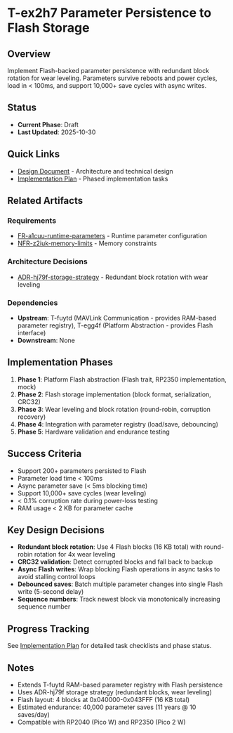 # T-ex2h7 Parameter Persistence to Flash Storage

## Overview

Implement Flash-backed parameter persistence with redundant block rotation for wear leveling. Parameters survive reboots and power cycles, load in < 100ms, and support 10,000+ save cycles with async writes.

## Status

- **Current Phase**: Draft
- **Last Updated**: 2025-10-30

## Quick Links

- [Design Document](design.md) - Architecture and technical design
- [Implementation Plan](plan.md) - Phased implementation tasks

## Related Artifacts

### Requirements

- [FR-a1cuu-runtime-parameters](../../requirements/FR-a1cuu-runtime-parameters.md) - Runtime parameter configuration
- [NFR-z2iuk-memory-limits](../../requirements/NFR-z2iuk-memory-limits.md) - Memory constraints

### Architecture Decisions

- [ADR-hj79f-storage-strategy](../../adr/ADR-hj79f-storage-strategy.md) - Redundant block rotation with wear leveling

### Dependencies

- **Upstream**: T-fuytd (MAVLink Communication - provides RAM-based parameter registry), T-egg4f (Platform Abstraction - provides Flash interface)
- **Downstream**: None

## Implementation Phases

1. **Phase 1**: Platform Flash abstraction (Flash trait, RP2350 implementation, mock)
2. **Phase 2**: Flash storage implementation (block format, serialization, CRC32)
3. **Phase 3**: Wear leveling and block rotation (round-robin, corruption recovery)
4. **Phase 4**: Integration with parameter registry (load/save, debouncing)
5. **Phase 5**: Hardware validation and endurance testing

## Success Criteria

- Support 200+ parameters persisted to Flash
- Parameter load time < 100ms
- Async parameter save (< 5ms blocking time)
- Support 10,000+ save cycles (wear leveling)
- < 0.1% corruption rate during power-loss testing
- RAM usage < 2 KB for parameter cache

## Key Design Decisions

- **Redundant block rotation**: Use 4 Flash blocks (16 KB total) with round-robin rotation for 4x wear leveling
- **CRC32 validation**: Detect corrupted blocks and fall back to backup
- **Async Flash writes**: Wrap blocking Flash operations in async tasks to avoid stalling control loops
- **Debounced saves**: Batch multiple parameter changes into single Flash write (5-second delay)
- **Sequence numbers**: Track newest block via monotonically increasing sequence number

## Progress Tracking

See [Implementation Plan](plan.md) for detailed task checklists and phase status.

## Notes

- Extends T-fuytd RAM-based parameter registry with Flash persistence
- Uses ADR-hj79f storage strategy (redundant blocks, wear leveling)
- Flash layout: 4 blocks at 0x040000-0x043FFF (16 KB total)
- Estimated endurance: 40,000 parameter saves (11 years @ 10 saves/day)
- Compatible with RP2040 (Pico W) and RP2350 (Pico 2 W)
